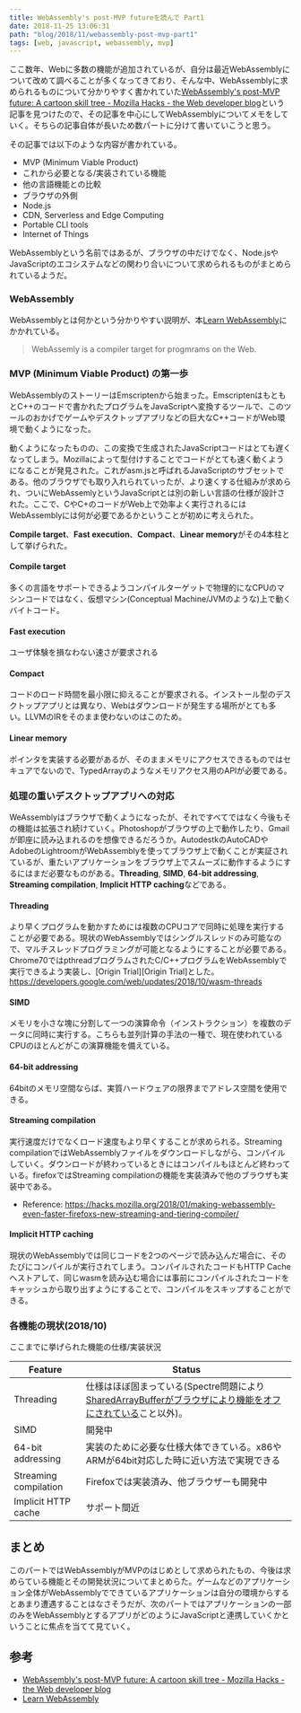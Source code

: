 ```yaml
---
title: WebAssembly's post-MVP futureを読んで Part1
date: 2018-11-25 13:06:31
path: "blog/2018/11/webassembly-post-mvp-part1"
tags: [web, javascript, webassembly, mvp]
---
```


ここ数年、Webに多数の機能が追加されているが、自分は最近WebAssemblyについて改めて調べることが多くなってきており、そんな中、WebAssemblyに求められるものについて分かりやすく書かれていた[WebAssembly's post-MVP future: A cartoon skill tree - Mozilla Hacks - the Web developer blog][1]という記事を見つけたので、その記事を中心にしてWebAssemblyについてメモをしていく。そちらの記事自体が長いため数パートに分けて書いていこうと思う。

その記事では以下のような内容が書かれている。
 - MVP (Minimum Viable Product)
 - これから必要となる/実装されている機能
 - 他の言語機能との比較
 - ブラウザの外側
 - Node.js
 - CDN, Serverless and Edge Computing
 - Portable CLI tools
 - Internet of Things

WebAssemblyという名前ではあるが、ブラウザの中だけでなく、Node.jsやJavaScriptのエコシステムなどの関わり合いについて求められるものがまとめられているようだ。

### WebAssembly
WebAssemblyとは何かという分かりやすい説明が、本[Learn WebAssembly][2]にかかれている。
> WebAssemly is a compiler target for progmrams on the Web.


### MVP (Minimum Viable Product) の第一歩
WebAssemblyのストーリーはEmscriptenから始まった。EmscriptenはもともとC++のコードで書かれたプログラムをJavaScriptへ変換するツールで、このツールのおかげでゲームやデスクトップアプリなどの巨大なC++コードがWeb環境で動くようになった。

動くようになったものの、この変換で生成されたJavaScriptコードはとても遅くなってしまう。Mozillaによって型付けすることでコードがとても速く動くようになることが発見された。これがasm.jsと呼ばれるJavaScriptのサブセットである。他のブラウザでも取り入れられていったが、より速くする仕組みが求められ、ついにWebAssemlyというJavaScriptとは別の新しい言語の仕様が設計された。ここで、CやC+のコードがWeb上で効率よく実行されるにはWebAssemblyには何が必要であるかということが初めに考えられた。

**Compile target**、**Fast execution**、**Compact**、**Linear memory**がその4本柱として挙げられた。
#### Compile target
多くの言語をサポートできるようコンパイルターゲットで物理的になCPUのマシンコードではなく、仮想マシン(Conceptual Machine/JVMのような)上で動くバイトコード。

#### Fast execution
ユーザ体験を損なわない速さが要求される

#### Compact
コードのロード時間を最小限に抑えることが要求される。インストール型のデスクトップアプリとは異なり、Webはダウンロードが発生する場所がとても多い。LLVMのIRをそのまま使わないのはこのため。

#### Linear memory
ポインタを実装する必要があるが、そのままメモリにアクセスできるものではセキュアでないので、TypedArrayのようなメモリアクセス用のAPIが必要である。

### 処理の重いデスクトップアプリへの対応
WeAssemblyはブラウザで動くようになったが、それですべてではなく今後もその機能は拡張され続けていく。Photoshopがブラウザの上で動作したり、Gmailが即座に読み込まれるのを想像できるだろうか。AutodestkのAutoCADやAdobeのLightroomがWebAssemblyを使ってブラウザ上で動くことが実証されているが、重たいアプリケーションをブラウザ上でスムーズに動作するようにするにはまだ必要なものがある。**Threading**, **SIMD**, **64-bit addressing**, **Streaming compilation**, **Implicit HTTP caching**などである。

#### Threading
より早くプログラムを動かすためには複数のCPUコアで同時に処理を実行することが必要である。現状のWebAssemblyではシングルスレッドのみ可能なので、マルチスレッドプログラミングが可能となるようにすることが必要である。
Chrome70ではpthreadプログラムされたC/C++プログラムをWebAssemblyで実行できるよう実装し、[Origin Trial][Origin Trial]とした。
https://developers.google.com/web/updates/2018/10/wasm-threads

#### SIMD
メモリを小さな塊に分割して一つの演算命令（インストラクション）を複数のデータに同時に実行する。こちらも並列計算の手法の一種で、現在使われているCPUのほとんどがこの演算機能を備えている。

#### 64-bit addressing
64bitのメモリ空間ならば、実質ハードウェアの限界までアドレス空間を使用できる。

#### Streaming compilation
実行速度だけでなくロード速度もより早くすることが求められる。Streaming compilationではWebAssemblyファイルをダウンロードしながら、コンパイルしていく。ダウンロードが終わっているときにはコンパイルもほとんど終わっている。firefoxではStreaming compilationの機能を実装済みで他のブラウザも実装中である。
 - Reference: https://hacks.mozilla.org/2018/01/making-webassembly-even-faster-firefoxs-new-streaming-and-tiering-compiler/

#### Implicit HTTP caching
現状のWebAssemblyでは同じコードを2つのページで読み込んだ場合に、そのたびにコンパイルが実行されてしまう。コンパイルされたコードもHTTP Cacheへストアして、同じwasmを読み込む場合には事前にコンパイルされたコードをキャッシュから取り出すようにすることで、コンパイルをスキップすることができる。

### 各機能の現状(2018/10)
ここまでに挙げられた機能の仕様/実装状況

| Feature | Status |
|----------|-------|
| Threading | 仕様はほぼ固まっている(Spectre問題により[SharedArrayBufferがブラウザにより機能をオフにされている][2]こと以外)。|
| SIMD | 開発中|
| 64-bit addressing | 実装のために必要な仕様大体できている。x86やARMが64bit対応した時に近い方法で実現できる |
| Streaming compilation | Firefoxでは実装済み、他ブラウザーも開発中 |
| Implicit HTTP cache | サポート間近 |

## まとめ
このパートではWebAssemblyがMVPのはじめとして求められたもの、今後は求めらている機能とその開発状況についてまとめらた。ゲームなどのアプリケーション全体がWebAssemblyでできているアプリケーションは自分の環境からするとあまり遭遇することはなさそうだが、次のパートではアプリケーションの一部のみをWebAssemblyとするアプリがどのようにJavaScriptと連携していくかということに焦点を当てて見ていく。

## 参考
 - [WebAssembly's post-MVP future: A cartoon skill tree - Mozilla Hacks - the Web developer blog][1]
 - [Learn WebAssembly][2]

 [1]: https://hacks.mozilla.org/2018/10/webassemblys-post-mvp-future/
 [2]: https://www.packtpub.com/web-development/learn-webassembly